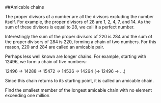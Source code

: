 ##Amicable chains

The proper divisors of a number are all the divisors excluding the number itself. For example, the proper divisors of 28 are 1, 2, 4, 7, and 14. As the sum of these divisors is equal to 28, we call it a perfect number.

Interestingly the sum of the proper divisors of 220 is 284 and the sum of the proper divisors of 284 is 220, forming a chain of two numbers. For this reason, 220 and 284 are called an amicable pair.

Perhaps less well known are longer chains. For example, starting with 12496, we form a chain of five numbers:

12496 &#x2192; 14288 &#x2192; 15472 &#x2192; 14536 &#x2192; 14264 (&#x2192; 12496 &#x2192; ...)

Since this chain returns to its starting point, it is called an amicable chain.

Find the smallest member of the longest amicable chain with no element exceeding one million.
